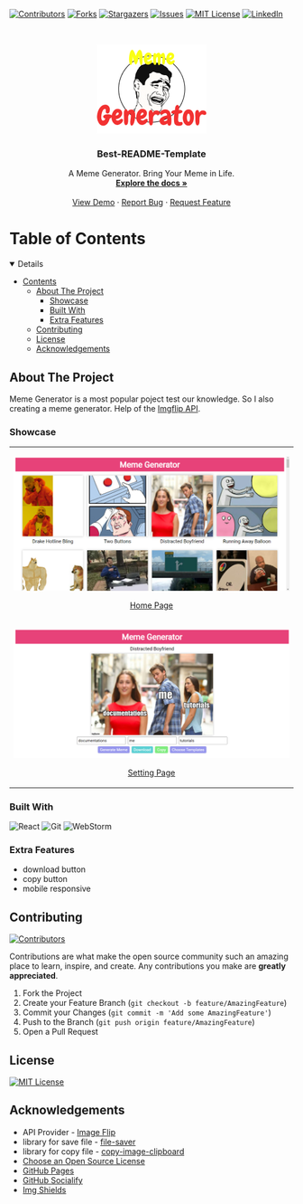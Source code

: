 <!-- PROJECT SHIELDS -->
<!--
*** I'm using markdown "reference style" links for readability.
*** Reference links are enclosed in brackets [ ] instead of parentheses ( ).
*** See the bottom of this document for the declaration of the reference variables
*** for contributors-url, forks-url, etc. This is an optional, concise syntax you may use.
*** https://www.markdownguide.org/basic-syntax/#reference-style-links
-->
[![Contributors][contributors-shield]][contributors-url]
[![Forks][forks-shield]][forks-url]
[![Stargazers][stars-shield]][stars-url]
[![Issues][issues-shield]][issues-url]
[![MIT License][license-shield]][license-url]
[![LinkedIn][linkedin-shield]][linkedin-url]


<!-- PROJECT LOGO -->
<br />
<p align="center">
  <a href="https://github.com/Bivas-Biswas/meme-generator">
    <img src="./assets/logo.png" alt="Logo">
  </a>
</p>
    <h3 align="center">Best-README-Template</h3>
  <p align="center">
    A Meme Generator. Bring Your Meme in Life.
    <br />
    <a href="https://github.com/Bivas-Biswas/meme-generator"><strong>Explore the docs »</strong></a>
    <br />
    <br />
    <a href="https://bivas-biswas.github.io/meme-generator/">View Demo</a>
    ·
    <a href="https://github.com/Bivas-Biswas/meme-generator/issues">Report Bug</a>
    ·
    <a href="https://github.com/Bivas-Biswas/meme-generator/issues">Request Feature</a>
  </p>


<!-- TABLE OF CONTENTS -->
# Table of Contents
<details open="open">

- [Contents](#table-of-contents)
  - [About The Project](#about-the-project)
    - [Showcase](#showcase)
    - [Built With](#built-with)
    - [Extra Features](#extra-features)
  - [Contributing](#contributing)
  - [License](#license)
  - [Acknowledgements](#acknowledgements)
  
</details>

<!-- ABOUT THE PROJECT -->
## About The Project
Meme Generator is a most popular poject test our knowledge. So I also creating a meme generator. Help of the 
[Imgflip API](https://imgflip.com/api).

### Showcase
<table align="center">
    <tr>
        <td>
            <a href="https://bivas-biswas.github.io/meme-generator">
                <p align="center">
                    <img src="assets/homepage.png" alt="homepage">
                    <p align="center">Home Page</p>
                </p>
            </a>
        </td>
    </tr>
    <tr>
        <td>
            <a href="https://bivas-biswas.github.io/BrickBreakers">
                <p align="center">
                    <img src="assets/setting_page.png" alt="setting_page">
                    <p align="center">Setting Page</p>
                </p>
            </a>
        </td>
    </tr>
</table>

### Built With
![React](https://img.shields.io/badge/react-%2320232a.svg?style=for-the-badge&logo=react&logoColor=%2361DAFB)
![Git](https://img.shields.io/badge/git-%23F05033.svg?style=for-the-badge&logo=git&logoColor=white)
![WebStorm](https://img.shields.io/badge/webstorm-143?style=for-the-badge&logo=webstorm&logoColor=white&color=black)

### Extra Features
* download button
* copy button
* mobile responsive

## Contributing

[![Contributors][contributors-shield]][contributors-url]

Contributions are what make the open source community such an amazing place to learn, inspire, and create. Any contributions you make are **greatly appreciated**.

1. Fork the Project
2. Create your Feature Branch (`git checkout -b feature/AmazingFeature`)
3. Commit your Changes (`git commit -m 'Add some AmazingFeature'`)
4. Push to the Branch (`git push origin feature/AmazingFeature`)
5. Open a Pull Request

<!-- LICENSE -->

## License

[![MIT License][license-shield]][license-url]

## Acknowledgements
  
- API Provider - [Image Flip](https://imgflip.com/api)
- library for save file - [file-saver](https://github.com/eligrey/FileSaver.js/)
- library for copy file - [copy-image-clipboard](https://github.com/LuanEdCosta/copy-image-clipboard)
- [Choose an Open Source License](https://choosealicense.com)
- [GitHub Pages](https://pages.github.com)
- [GitHub Socialify](https://socialify.git.ci/)
- [Img Shields](https://shields.io)

<!-- MARKDOWN LINKS & IMAGES -->
<!-- https://www.markdownguide.org/basic-syntax/#reference-style-links -->
[contributors-shield]: https://img.shields.io/github/contributors/Bivas-Biswas/meme-generator.svg?style=for-the-badge
[contributors-url]: https://github.com/Bivas-Biswas/meme-generator/graphs/contributors
[forks-shield]: https://img.shields.io/github/forks/Bivas-Biswas/meme-generator.svg?style=for-the-badge
[forks-url]: https://github.com/Bivas-Biswas/meme-generator/network/members
[stars-shield]: https://img.shields.io/github/stars/Bivas-Biswas/meme-generator.svg?style=for-the-badge
[stars-url]: https://github.com/Bivas-Biswas/meme-generator/stargazers
[issues-shield]: https://img.shields.io/github/issues/Bivas-Biswas/meme-generator.svg?style=for-the-badge
[issues-url]: https://github.com/Bivas-Biswas/meme-generator/issues
[license-shield]: https://img.shields.io/github/license/Bivas-Biswas/meme-generator.svg?style=for-the-badge
[license-url]: https://github.com/Bivas-Biswas/meme-generator/blob/master/LICENSE.txt
[linkedin-shield]: https://img.shields.io/badge/-LinkedIn-black.svg?style=for-the-badge&logo=linkedin&colorB=555
[linkedin-url]: https://www.linkedin.com/in/bivas-biswas-828a731b7/